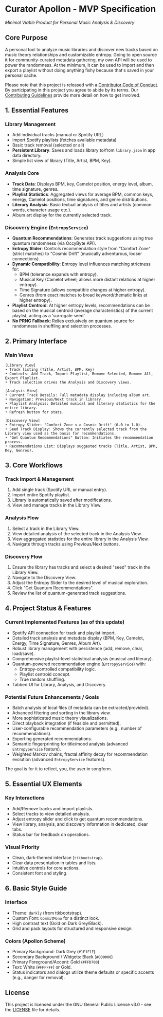 # Curator Apollon - MVP Specification
*Minimal Viable Product for Personal Music Analysis & Discovery*

## Core Purpose
A personal tool to analyze music libraries and discover new tracks based on music theory relationships and customizable entropy.
Going to open source it for community-curated metadata gathering, my own API will be used to power the randomness. At the minimum,
it can be used to import and then export a playlist without doing anything fishy because that's saved in your personal cache.

Please note that this project is released with a [Contributor Code of Conduct](CODE_OF_CONDUCT.md). By participating in this project you agree to abide by its terms. Our [Contributing Guidelines](CONTRIBUTING.md) provide more detail on how to get involved.

## 1. Essential Features

### Library Management
- Add individual tracks (manual or Spotify URL)
- Import Spotify playlists (fetches available metadata)
- Basic track removal (selected or all)
- **Persistent Library**: Saves and loads library to/from `library.json` in app data directory.
- Simple list view of library (Title, Artist, BPM, Key).

### Analysis Core
- **Track Data**: Displays BPM, key, Camelot position, energy level, album, time signature, genres.
- **Playlist Statistics**: Aggregated views for average BPM, common keys, energy, Camelot positions, time signatures, and genre distributions.
- **Literary Analysis**: Basic textual analysis of titles and artists (common words, character usage etc.).
- Album art display for the currently selected track.

### Discovery Engine (`EntropyService`)
- **Quantum Recommendations**: Generates track suggestions using true quantum randomness (via OccyByte API).
- **Entropy Slider**: Controls recommendation style from "Comfort Zone" (strict matches) to "Cosmic Drift" (musically adventurous, looser connections).
- **Dynamic Compatibility**: Entropy level influences matching strictness for:
    - BPM (tolerance expands with entropy).
    - Musical Key (Camelot wheel; allows more distant relations at higher entropy).
    - Time Signature (allows compatible changes at higher entropy).
    - Genres (from exact matches to broad keyword/thematic links at higher entropy).
- **Playlist Centroid**: At higher entropy levels, recommendations can be based on the musical centroid (average characteristics) of the current playlist, acting as a 'surrogate seed'.
- **No PRNG Fallback**: Relies exclusively on quantum source for randomness in shuffling and selection processes.

## 2. Primary Interface

### Main Views
```
[Library View]
• Track listing (Title, Artist, BPM, Key)
• Controls: Add Track, Import Playlist, Remove Selected, Remove All, Export Playlist.
• Track selection drives the Analysis and Discovery views.

[Analysis View]
• Current Track Details: Full metadata display including album art.
• Navigation: Previous/Next track in library.
• Playlist Analysis: Detailed musical and literary statistics for the entire library.
• Refresh button for stats.

[Discovery View]
• Entropy Slider: "Comfort Zone <-> Cosmic Drift" (0.0 to 1.0).
• Seed Track Display: Shows the currently selected track from the Library view used as the basis for recommendations.
• "Get Quantum Recommendations" Button: Initiates the recommendation process.
• Recommendations List: Displays suggested tracks (Title, Artist, BPM, Key, Genres).
```

## 3. Core Workflows

### Track Import & Management
1. Add single track (Spotify URL or manual entry).
2. Import entire Spotify playlist.
3. Library is automatically saved after modifications.
4. View and manage tracks in the Library View.

### Analysis Flow
1. Select a track in the Library View.
2. View detailed analysis of the selected track in the Analysis View.
3. View aggregated statistics for the entire library in the Analysis View.
4. Navigate through tracks using Previous/Next buttons.

### Discovery Flow
1. Ensure the library has tracks and select a desired "seed" track in the Library View.
2. Navigate to the Discovery View.
3. Adjust the Entropy Slider to the desired level of musical exploration.
4. Click "Get Quantum Recommendations".
5. Review the list of quantum-generated track suggestions.

## 4. Project Status & Features

### Current Implemented Features (as of this update)
- Spotify API connection for track and playlist import.
- Detailed track analysis and metadata display (BPM, Key, Camelot, Energy, Time Signature, Genres, Album Art).
- Robust library management with persistence (add, remove, clear, load/save).
- Comprehensive playlist-level statistical analysis (musical and literary).
- Quantum-powered recommendation engine (`EntropyService`) with:
    - Entropy-controlled compatibility logic.
    - Playlist centroid concept.
    - True random shuffling.
- Tabbed UI for Library, Analysis, and Discovery.

### Potential Future Enhancements / Goals
- Batch analysis of local files (if metadata can be extracted/provided).
- Advanced filtering and sorting in the library view.
- More sophisticated music theory visualizations.
- Direct playback integration (if feasible and permitted).
- User-configurable recommendation parameters (e.g., number of recommendations).
- Exporting generated recommendations.
- Semantic fingerprinting for title/mood analysis (advanced `EntropyService` feature).
- Weighted Markov chains, fractal affinity decay for recommendation evolution (advanced `EntropyService` features).

The goal is for it to reflect, you, the user in songform. 

## 5. Essential UX Elements

### Key Interactions
- Add/Remove tracks and import playlists.
- Select tracks to view detailed analysis.
- Adjust entropy slider and click to get quantum recommendations.
- View library, analysis, and discovery information in dedicated, clear tabs.
- Status bar for feedback on operations.

### Visual Priority
- Clean, dark-themed interface (`ttkbootstrap`).
- Clear data presentation in tables and lists.
- Intuitive controls for core actions.
- Consistent font and styling.

## 6. Basic Style Guide

### Interface
- Theme: `darkly` (from ttkbootstrap).
- Custom Font: `CommitMono` for a distinct look.
- High contrast text (Gold on Dark Grey/Black).
- Grid and pack layouts for structured and responsive design.

### Colors (Apollon Scheme)
- Primary Background: Dark Grey (`#1E1E1E`)
- Secondary Background / Widgets: Black (`#000000`)
- Primary Foreground/Accent: Gold (`#FFD700`)
- Text: White (`#FFFFFF`) or Gold.
- Status indicators and dialogs utilize theme defaults or specific accents (e.g., danger for removal).

## License

This project is licensed under the GNU General Public License v3.0 - see the [LICENSE](LICENSE) file for details.